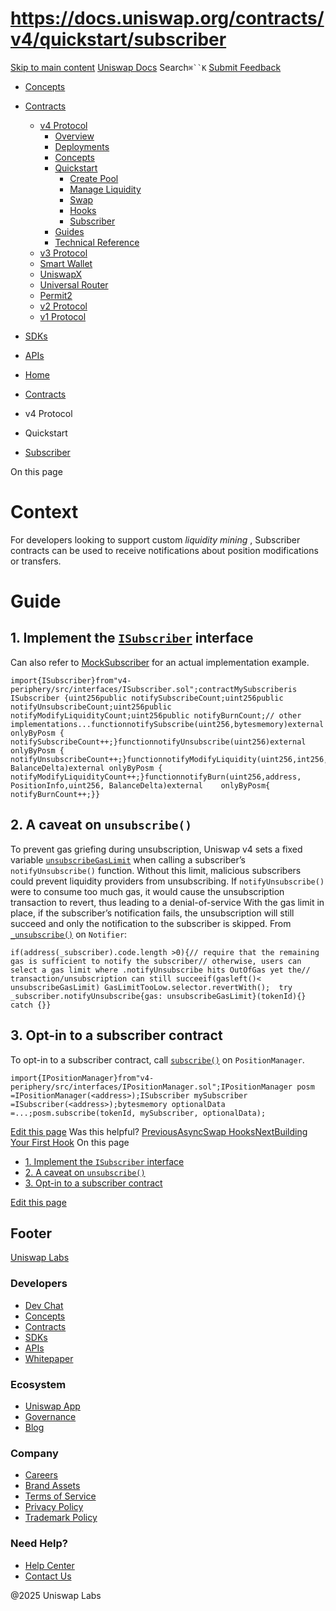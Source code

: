 # https://docs.uniswap.org/contracts/v4/quickstart/subscriber

[Skip to main content](https://docs.uniswap.org/contracts/v4/quickstart/subscriber#__docusaurus_skipToContent_fallback)
[Uniswap Docs](https://docs.uniswap.org/)
Search`⌘``K`
[Submit Feedback](https://docs.google.com/forms/d/e/1FAIpQLSdjSkZam8KiatL9XACRVxCHjDJjaPGbls77PCXDKFn4JwykXg/viewform)
  * [Concepts](https://docs.uniswap.org/concepts/overview)
  * [Contracts](https://docs.uniswap.org/contracts/v4/overview)
    * [v4 Protocol](https://docs.uniswap.org/contracts/v4/quickstart/subscriber)
      * [Overview](https://docs.uniswap.org/contracts/v4/overview)
      * [Deployments](https://docs.uniswap.org/contracts/v4/deployments)
      * [Concepts](https://docs.uniswap.org/contracts/v4/quickstart/subscriber)
      * [Quickstart](https://docs.uniswap.org/contracts/v4/quickstart/subscriber)
        * [Create Pool](https://docs.uniswap.org/contracts/v4/quickstart/create-pool)
        * [Manage Liquidity](https://docs.uniswap.org/contracts/v4/quickstart/subscriber)
        * [Swap](https://docs.uniswap.org/contracts/v4/quickstart/swap)
        * [Hooks](https://docs.uniswap.org/contracts/v4/quickstart/subscriber)
        * [Subscriber](https://docs.uniswap.org/contracts/v4/quickstart/subscriber)
      * [Guides](https://docs.uniswap.org/contracts/v4/quickstart/subscriber)
      * [Technical Reference](https://docs.uniswap.org/contracts/v4/quickstart/subscriber)
    * [v3 Protocol](https://docs.uniswap.org/contracts/v4/quickstart/subscriber)
    * [Smart Wallet](https://docs.uniswap.org/contracts/v4/quickstart/subscriber)
    * [UniswapX](https://docs.uniswap.org/contracts/v4/quickstart/subscriber)
    * [Universal Router](https://docs.uniswap.org/contracts/v4/quickstart/subscriber)
    * [Permit2](https://docs.uniswap.org/contracts/v4/quickstart/subscriber)
    * [v2 Protocol](https://docs.uniswap.org/contracts/v4/quickstart/subscriber)
    * [v1 Protocol](https://docs.uniswap.org/contracts/v4/quickstart/subscriber)
  * [SDKs](https://docs.uniswap.org/sdk/v4/overview)
  * [APIs](https://docs.uniswap.org/api/subgraph/overview)


  * [Home](https://docs.uniswap.org/)
  * [Contracts](https://docs.uniswap.org/contracts/v4/overview)
  * v4 Protocol
  * Quickstart
  * [Subscriber](https://docs.uniswap.org/contracts/v4/quickstart/subscriber)


On this page
# Context
For developers looking to support custom _liquidity mining_ , Subscriber contracts can be used to receive notifications about position modifications or transfers.
# Guide
## 1. Implement the [`ISubscriber`](https://github.com/Uniswap/v4-periphery/blob/main/src/interfaces/ISubscriber.sol) interface[​](https://docs.uniswap.org/contracts/v4/quickstart/subscriber#1-implement-the-isubscriber-interface "Direct link to 1-implement-the-isubscriber-interface")
Can also refer to [MockSubscriber](https://github.com/Uniswap/v4-periphery/blob/main/test/mocks/MockSubscriber.sol) for an actual implementation example.
```
import{ISubscriber}from"v4-periphery/src/interfaces/ISubscriber.sol";contractMySubscriberis ISubscriber {uint256public notifySubscribeCount;uint256public notifyUnsubscribeCount;uint256public notifyModifyLiquidityCount;uint256public notifyBurnCount;// other implementations...functionnotifySubscribe(uint256,bytesmemory)external onlyByPosm {    notifySubscribeCount++;}functionnotifyUnsubscribe(uint256)external onlyByPosm {    notifyUnsubscribeCount++;}functionnotifyModifyLiquidity(uint256,int256, BalanceDelta)external onlyByPosm {    notifyModifyLiquidityCount++;}functionnotifyBurn(uint256,address, PositionInfo,uint256, BalanceDelta)external    onlyByPosm{    notifyBurnCount++;}}
```

## 2. A caveat on `unsubscribe()`[​](https://docs.uniswap.org/contracts/v4/quickstart/subscriber#2-a-caveat-on-unsubscribe "Direct link to 2-a-caveat-on-unsubscribe")
To prevent gas griefing during unsubscription, Uniswap v4 sets a fixed variable [`unsubscribeGasLimit`](https://docs.uniswap.org/contracts/v4/reference/periphery/interfaces/INotifier#unsubscribegaslimit) when calling a subscriber’s `notifyUnsubscribe()` function.
Without this limit, malicious subscribers could prevent liquidity providers from unsubscribing. If `notifyUnsubscribe()` were to consume too much gas, it would cause the unsubscription transaction to revert, thus leading to a denial-of-service
With the gas limit in place, if the subscriber’s notification fails, the unsubscription will still succeed and only the notification to the subscriber is skipped.
From [`_unsubscribe()`](https://github.com/Uniswap/v4-periphery/blob/main/src/base/Notifier.sol#L80) on `Notifier`:
```
if(address(_subscriber).code.length >0){// require that the remaining gas is sufficient to notify the subscriber// otherwise, users can select a gas limit where .notifyUnsubscribe hits OutOfGas yet the// transaction/unsubscription can still succeeif(gasleft()< unsubscribeGasLimit) GasLimitTooLow.selector.revertWith();  try _subscriber.notifyUnsubscribe{gas: unsubscribeGasLimit}(tokenId){} catch {}}
```

## 3. Opt-in to a subscriber contract[​](https://docs.uniswap.org/contracts/v4/quickstart/subscriber#3-opt-in-to-a-subscriber-contract "Direct link to 3. Opt-in to a subscriber contract")
To opt-in to a subscriber contract, call [`subscribe()`](https://docs.uniswap.org/contracts/v4/reference/periphery/interfaces/INotifier#subscribe) on `PositionManager`.
```
import{IPositionManager}from"v4-periphery/src/interfaces/IPositionManager.sol";IPositionManager posm =IPositionManager(<address>);ISubscriber mySubscriber =ISubscriber(<address>);bytesmemory optionalData =...;posm.subscribe(tokenId, mySubscriber, optionalData);
```

[Edit this page](https://github.com/uniswap/uniswap-docs/tree/main/docs/contracts/v4/quickstart/05-subscriber.mdx)
Was this helpful?
[PreviousAsyncSwap Hooks](https://docs.uniswap.org/contracts/v4/quickstart/hooks/async-swap)[NextBuilding Your First Hook](https://docs.uniswap.org/contracts/v4/guides/hooks/your-first-hook)
On this page
  * [1. Implement the `ISubscriber` interface](https://docs.uniswap.org/contracts/v4/quickstart/subscriber#1-implement-the-isubscriber-interface)
  * [2. A caveat on `unsubscribe()`](https://docs.uniswap.org/contracts/v4/quickstart/subscriber#2-a-caveat-on-unsubscribe)
  * [3. Opt-in to a subscriber contract](https://docs.uniswap.org/contracts/v4/quickstart/subscriber#3-opt-in-to-a-subscriber-contract)


[Edit this page](https://github.com/uniswap/uniswap-docs/tree/main/docs/contracts/v4/quickstart/05-subscriber.mdx)
## Footer
[Uniswap Labs](https://docs.uniswap.org/)
### Developers
  * [Dev Chat](https://discord.com/invite/uniswap)
  * [Concepts](https://docs.uniswap.org/concepts/overview)
  * [Contracts](https://docs.uniswap.org/contracts/v4/overview)
  * [SDKs](https://docs.uniswap.org/sdk/v4/overview)
  * [APIs](https://docs.uniswap.org/api/subgraph/overview)
  * [Whitepaper](https://app.uniswap.org/whitepaper-v4.pdf)


### Ecosystem
  * [Uniswap App](https://app.uniswap.org/)
  * [Governance](https://www.uniswapfoundation.org/governance)
  * [Blog](https://blog.uniswap.org/)


### Company
  * [Careers](https://boards.greenhouse.io/uniswaplabs)
  * [Brand Assets](https://github.com/Uniswap/brand-assets/raw/main/Uniswap%20Brand%20Assets.zip)
  * [Terms of Service](https://support.uniswap.org/hc/en-us/articles/30935100859661-Uniswap-Labs-Terms-of-Service)
  * [Privacy Policy](https://support.uniswap.org/hc/en-us/articles/30934457771405-Uniswap-Labs-Privacy-Policy)
  * [Trademark Policy](https://support.uniswap.org/hc/en-us/articles/30934762216973-Uniswap-Labs-Trademark-Guidelines)


### Need Help?
  * [Help Center](https://support.uniswap.org/)
  * [Contact Us](https://support.uniswap.org/hc/en-us/requests/new)


@2025 Uniswap Labs
[](https://github.com/uniswap/uniswap-docs)[](https://twitter.com/Uniswap)[](https://discord.com/invite/uniswap)
